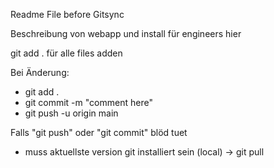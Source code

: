 Readme File before Gitsync

Beschreibung von webapp und install für engineers hier

git add . für alle files adden

Bei Änderung:
- git add .
- git commit -m "comment here"
- git push -u origin main


Falls "git push" oder "git commit" blöd tuet
- muss aktuellste version git installiert sein (local) -> git pull
